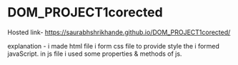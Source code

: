 # DOM_PROJECT1corected
Hosted link-
https://saurabhshrikhande.github.io/DOM_PROJECT1corected/

explanation -
i made html file 
i form css file to provide style
the i formed javaScript.
in js file i used some properties & methods of js.
